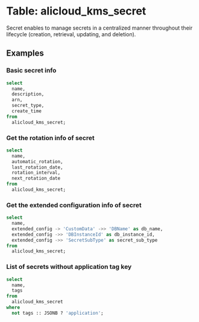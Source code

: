 # Table: alicloud_kms_secret

Secret enables to manage secrets in a centralized manner throughout their lifecycle (creation, retrieval, updating, and deletion).

## Examples

### Basic secret info

```sql
select
  name,
  description,
  arn,
  secret_type,
  create_time
from
  alicloud_kms_secret;
```


### Get the rotation info of secret

```sql
select
  name,
  automatic_rotation,
  last_rotation_date,
  rotation_interval,
  next_rotation_date
from
  alicloud_kms_secret;
```


### Get the extended configuration info of secret

```sql
select
  name,
  extended_config -> 'CustomData' ->> 'DBName' as db_name,
  extended_config ->> 'DBInstanceId' as db_instance_id,
  extended_config ->> 'SecretSubType' as secret_sub_type
from
  alicloud_kms_secret;
```


### List of secrets without application tag key

```sql
select
  name,
  tags
from
  alicloud_kms_secret
where
  not tags :: JSONB ? 'application';
```
